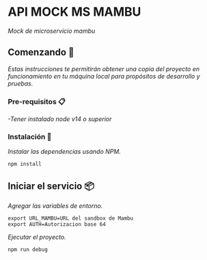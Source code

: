 # API MOCK MS MAMBU

_Mock de microservicio mambu_

## Comenzando 🚀

_Estas instrucciones te permitirán obtener una copia del proyecto en funcionamiento en tu máquina local para propósitos de desarrollo y pruebas._


### Pre-requisitos 📋

_-Tener instalado node v14 o superior_

### Instalación 🔧

_Instalar las dependencias usando NPM._

```
npm install
```

## Iniciar el servicio  📦

_Agregar las variables de entorno._
```
export URL_MAMBU=URL del sandbox de Mambu
export AUTH=Autorizacion base 64
```

_Ejecutar el proyecto._
```
npm run debug
```